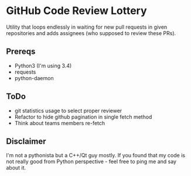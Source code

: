 GitHub Code Review Lottery
==========================
Utility that loops endlessly in waiting for new pull requests in given repositories and adds assignees (who supposed to review these PRs).

Prereqs
-------
* Python3 (I'm using 3.4)
* requests
* python-daemon

ToDo
----
* git statistics usage to select proper reviewer
* Refactor to hide github pagination in single fetch method
* Think about teams members re-fetch

Disclaimer
----------
I'm not a pythonista but a C++/Qt guy mostly. If you found that my code is not really good from Python perspective - feel free to ping me and say about it.
